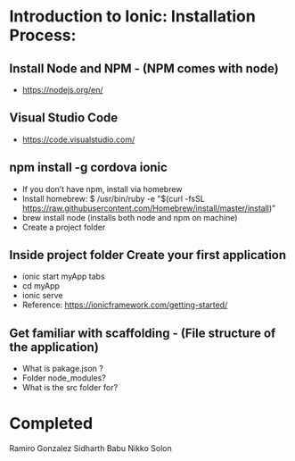 # Introduction to Ionic: Installation Process:

## Install Node and NPM - (NPM comes with node) 
-  https://nodejs.org/en/ 
## Visual Studio Code 
-  https://code.visualstudio.com/
## npm install -g cordova ionic
-  If you don’t have npm, install via homebrew
-  Install homebrew: $ /usr/bin/ruby -e "$(curl -fsSL https://raw.githubusercontent.com/Homebrew/install/master/install)"
-  brew install node (installs both node and npm on machine)
- Create a project folder 
## Inside project folder Create your first application
-  ionic start myApp tabs
-  cd myApp 
- ionic serve 
-  	Reference: https://ionicframework.com/getting-started/
## Get familiar with scaffolding - (File structure of the application)
-  What is pakage.json ? 
-  Folder node_modules? 
-  What is the src folder for? 


# Completed 
Ramiro Gonzalez 
Sidharth Babu
Nikko Solon
